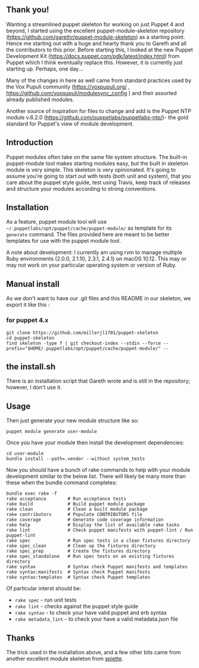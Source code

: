 ## Thank you!

Wanting a streamlined puppet skeleton for working on just Puppet 4 and beyond, I started using the excellent puppet-module-skeleton repository (https://github.com/garethr/puppet-module-skeleton) as a starting point. Hence me starting out with a huge and hearty thank you to Gareth and all the contributors to this prior. Before starting this, I looked at the new Puppet Development Kit (https://docs.puppet.com/pdk/latest/index.html) from Puppet which I think eventually replace this. However, it is currently just starting up. Perhaps, one day...

Many of the changes in here as well came from standard practices used by the Vox Pupuli community (https://voxpupuli.org/ , https://github.com/voxpupuli/modulesync_config ) and their assorted already published modules.

Another source of inspiration for files to change and add is the Puppet NTP module v.6.2.0 (https://github.com/puppetlabs/puppetlabs-ntp/)- the gold standard for Puppet's view of module development.


## Introduction

Puppet modules often take on the same file system structure. The
built-in puppet-module tool makes starting modules easy, but the built
in skeleton module is very simple. This skeleton is very opinionated.
It's going to assume you're going to start out with tests (both unit and
system), that you care about the puppet style guide, test using Travis,
keep track of releases and structure your modules according to strong
conventions.

## Installation

As a feature, puppet module tool will use `~/.puppetlabs/opt/puppet/cache/puppet-module/` as template for its `generate` command. The files provided here are meant to be better templates for use with the puppet module tool.

A note about development: I currently am using rvm to manage multiple Ruby environments (2.0.0, 2.1.10, 2.3.1, 2.4.1) on macOS 10.12. This may or may not work on your particular operating system or version of Ruby.

## Manual install

As we don't want to have our .git files and this README in our skeleton, we export it like this :

### for puppet 4.x

    git clone https://github.com/millerjl1701/puppet-skeleton
    cd puppet-skeleton
    find skeleton -type f | git checkout-index --stdin --force --prefix="$HOME/.puppetlabs/opt/puppet/cache/puppet-module/" --

## the install.sh

There is an installation script that Gareth wrote and is still in the repository; however, I don't use it.

## Usage

Then just generate your new module structure like so:

    puppet module generate user-module

Once you have your module then install the development dependencies:

    cd user-module
    bundle install --path=.vendor --without system_tests

Now you should have a bunch of rake commands to help with your module development similar to the below list. There will likely be many more than these when the bundle command completes:

    bundle exec rake -T
    rake acceptance        # Run acceptance tests
    rake build             # Build puppet module package
    rake clean             # Clean a built module package
    rake contributors      # Populate CONTRIBUTORS file
    rake coverage          # Generate code coverage information
    rake help              # Display the list of available rake tasks
    rake lint              # Check puppet manifests with puppet-lint / Run puppet-lint
    rake spec              # Run spec tests in a clean fixtures directory
    rake spec_clean        # Clean up the fixtures directory
    rake spec_prep         # Create the fixtures directory
    rake spec_standalone   # Run spec tests on an existing fixtures directory
    rake syntax            # Syntax check Puppet manifests and templates
    rake syntax:manifests  # Syntax check Puppet manifests
    rake syntax:templates  # Syntax check Puppet templates

Of particular interst should be:

* `rake spec` - run unit tests
* `rake lint` - checks against the puppet style guide
* `rake syntax` - to check your have valid puppet and erb syntax
* `rake metadata_lint` - to check your have a valid metadata.json file

## Thanks

The trick used in the installation above, and a few other bits came from
another excellent module skeleton from [spiette](https://github.com/spiette/puppet-module-skeleton).
